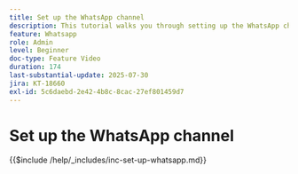 ```yaml
---
title: Set up the WhatsApp channel
description: This tutorial walks you through setting up the WhatsApp channel in Adobe Journey Optimizer to enable real-time business messaging.
feature: Whatsapp
role: Admin
level: Beginner
doc-type: Feature Video
duration: 174
last-substantial-update: 2025-07-30
jira: KT-18660
exl-id: 5c6daebd-2e42-4b8c-8cac-27ef801459d7
---
```

# Set up the WhatsApp channel

{{$include /help/_includes/inc-set-up-whatsapp.md}}